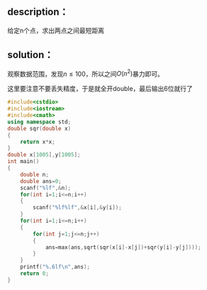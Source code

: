 ## description：
给定n个点，求出两点之间最短距离

## solution：
观察数据范围，发现$n\leq100$，所以之间$O(n^2)$暴力即可。

这里要注意不要丢失精度，于是就全开double，最后输出6位就行了

```cpp
#include<cstdio>
#include<iostream>
#include<cmath>
using namespace std;
double sqr(double x)
{
	return x*x; 
}
double x[1005],y[1005];
int main()
{
	double n;
	double ans=0;
	scanf("%lf",&n);
	for(int i=1;i<=n;i++)
	{
		scanf("%lf%lf",&x[i],&y[i]);
	}
	for(int i=1;i<=n;i++)
	{
		for(int j=1;j<=n;j++)
		{
			ans=max(ans,sqrt(sqr(x[i]-x[j])+sqr(y[i]-y[j])));
		}
	} 
	printf("%.6lf\n",ans);
	return 0;
} 
```